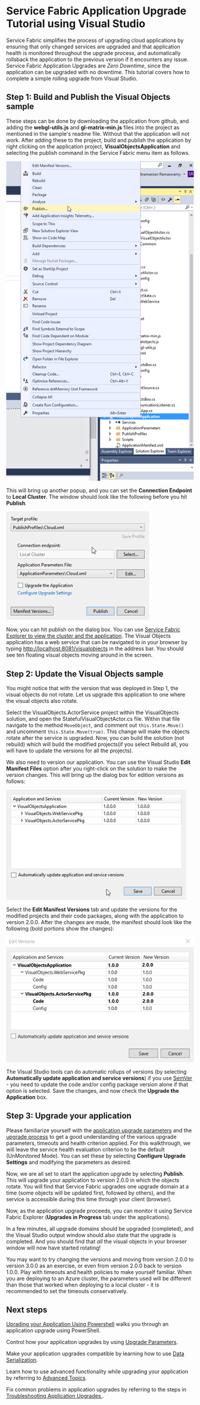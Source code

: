<properties
   pageTitle="Service Fabric App upgrade tutorial| Microsoft Azure"
   description="This article walks through the experience of deploying a Service Fabric application, changing the code, and rolling out an upgrade using Visual Studio."
   services="service-fabric"
   documentationCenter=".net"
   authors="mani-ramaswamy"
   manager="timlt"
   editor=""/>

<tags
   ms.service="service-fabric"
   ms.devlang="dotnet"
   ms.topic="article"
   ms.tgt_pltfrm="NA"
   ms.workload="NA"
   ms.date="07/17/2015"
   ms.author="subramar"/>



# Service Fabric Application Upgrade Tutorial using Visual Studio

Service Fabric simplifies the process of upgrading cloud applications by ensuring that only changed services are upgraded and that application health is monitored throughout the upgrade process, and automatically rollsback the application to the previous version if it encounters any issue. Service Fabric Application Upgrades are *Zero Downtime*, since the application can be upgraded with no downtime. This tutorial covers how to complete a simple rolling upgrade from Visual Studio.


## Step 1: Build and Publish the Visual Objects sample

These steps can be done by downloading the application from github, and adding the **webgl-utils.js** and **gl-matrix-min.js** files into the project as mentioned in the sample's readme file. Without that the application will not work. After adding these to the project, build and publish the application by right clicking on the application project, **VisualObjectsApplication** and selecting the publish command in the Service Fabric menu item as follows. 

![Context Menu for a Service Fabric Application][image1]

This will bring up another popup, and you can set the **Connection Endpoint** to **Local Cluster**. The window should look like the following before you hit **Publish**.

![Publishing a Service Fabric Application][image2]

Now, you can hit publish on the dialog box. You can use [Service Fabric Explorer to view the cluster and the application](service-fabric-visualizing-your-cluster.md). The Visual Objects application has a web service that can be navigated to in your browser by typing [http://localhost:8081/visualobjects](http://localhost:8081/visualobjects) in the address bar.  You should see ten floating visual objects moving around in the screen. 

## Step 2: Update the Visual Objects sample

You might notice that with the version that was deployed in Step 1, the visual objects do not rotate. Let us upgrade this application to one where the visual objects also rotate.

Select the VisualObjects.ActorService project within the VisualObjects solution, and open the StatefulVisualObjectActor.cs file. Within that file navigate to the method `MoveObject`, and comment out `this.State.Move()` and uncomment `this.State.Move(true)`. This change will make the objects rotate after the service is upgraded.  Now, you can build the solution (not rebuild) which will build the modified projects(if you select Rebuild all, you will have to update the versions for all the projects). 

We also need to version our application. You can use the Visual Studio **Edit Manifest Files** option after you right-click on the solution to make the version changes. This will bring up the dialog box for edition versions as follows:

![Versioning Dialog Box][image3]

Select the **Edit Manifest Versions** tab and update the versions for the modified projects and their code packages, along with the application to version 2.0.0. After the changes are made, the manifest should look like the following (bold portions show the changes):

![Updating Versions][image4]

The Visual Studio tools can do automatic rollups of versions (by selecting **Automatically update application and service versions**) if you use [SemVer](http://www.semver.org) - you need to update the code and/or config package version alone if that option is selected. 
Save the changes, and now check the **Upgrade the Application** box.


## Step 3:  Upgrade your application

Please familiarize yourself with the [application upgrade parameters](service-fabric-application-upgrade-parameters.md) and the [upgrade process](service-fabric-application-upgrade.md) to get a good understanding of the various upgrade parameters, timeouts and health criterion applied. For this walkthrough, we will leave the service health evaluation criterion to be the default (UnMonitored Mode). You can set these by selecting **Configure Upgrade Settings** and modifying the parameters as desired.

Now, we are all set to start the application upgrade by selecting **Publish**. This will upgrade your application to version 2.0.0 in which the objects rotate. You will find that Service Fabric upgrades one upgrade domain at a time (some objects will be updated first, followed by others), and the service is accessible during this time through your client (browser).  


Now, as the application upgrade proceeds, you can monitor it using Service Fabric Explorer (**Upgrades in Progress** tab under the applications).

In a few minutes, all upgrade domains should be upgraded (completed), and the Visual Studio output window should also state that the upgrade is completed. And you should find that *all* the visual objects in your browser window will now have started rotating!

You may want to try changing the versions and moving from version 2.0.0 to version 3.0.0 as an exercise, or even from version 2.0.0 back to version 1.0.0. Play with timeouts and health policies to make yourself familiar. When you are deploying to an Azure cluster, the parameters used will be different than those that worked when deploying to a local cluster - it is recommended to set the timeouts conservatively.


## Next steps

[Uprading your Application Using Powershell](service-fabric-application-upgrade-tutorial-powershell.md) walks you through an application upgrade using PowerShell.

Control how your application upgrades by using [Upgrade Parameters](service-fabric-application-upgrade-parameters.md).

Make your application upgrades compatible by learning how to use [Data Serialization](service-fabric-application-upgrade-data-serialization.md).

Learn how to use advanced functionality while upgrading your application by referring to [Advanced Topics](service-fabric-application-upgrade-advanced.md).

Fix common problems in application upgrades by referring to the steps in [Troubleshooting Application Upgrades ](service-fabric-application-upgrade-troubleshooting.md).
 


[image1]: media/service-fabric-application-upgrade-tutorial/upgrade7.png
[image2]: media/service-fabric-application-upgrade-tutorial/upgrade1.png
[image3]: media/service-fabric-application-upgrade-tutorial/upgrade5.png
[image4]: media/service-fabric-application-upgrade-tutorial/upgrade6.png
